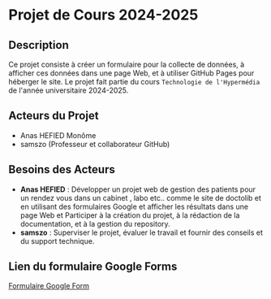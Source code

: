 # Projet de Cours 2024-2025

## Description
Ce projet consiste à créer un formulaire pour la collecte de données, à afficher ces données dans une page Web, et à utiliser GitHub Pages pour héberger le site. Le projet fait partie du cours `Technologie de l'Hypermédia` de l'année universitaire 2024-2025.

## Acteurs du Projet
- Anas HEFIED Monôme
- samszo (Professeur et collaborateur GitHub)

## Besoins des Acteurs
- **Anas HEFIED** : Développer un projet web  de gestion des patients pour un rendez vous dans un cabinet , labo etc..  comme le site de doctolib  et 
                   en utilisant des formulaires Google et afficher les résultats dans une page Web et 
                   Participer à la création du projet, à la rédaction de la documentation, et à la gestion du repository.
- **samszo** : Superviser le projet, évaluer le travail et fournir des conseils et du support technique.

## Lien du formulaire Google Forms
[Formulaire Google Form](https://docs.google.com/forms/d/e/1FAIpQLScAyvTcCYkgsl9wE7qn8zPrgPHWa_T0RlJ_0_GNr25O6bkn8w/viewform?usp=sf_link)
